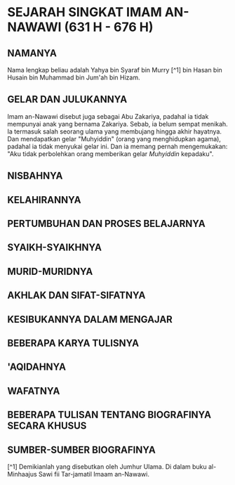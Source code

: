 

SEJARAH SINGKAT IMAM AN-NAWAWI (631 H - 676 H)
==============================================

NAMANYA
-------

Nama lengkap beliau adalah Yahya bin Syaraf bin Murry [^1] bin Hasan
bin Husain bin Muhammad bin Jum'ah bin Hizam.

GELAR DAN JULUKANNYA
--------------------

Imam an-Nawawi disebut juga sebagai Abu Zakariya, padahal ia tidak
mempunyai anak yang bernama Zakariya. Sebab, ia belum sempat menikah.
Ia termasuk salah seorang ulama yang membujang hingga akhir hayatnya. Dan
mendapatkan gelar "Muhyiddin" (orang yang menghidupkan agama), padahal
ia tidak menyukai gelar ini. Dan ia memang pernah mengemukakan: "Aku
tidak perbolehkan orang memberikan gelar *Muhyiddin* kepadaku".

NISBAHNYA
---------

KELAHIRANNYA
------------

PERTUMBUHAN DAN PROSES BELAJARNYA
---------------------------------

SYAIKH-SYAIKHNYA
----------------

MURID-MURIDNYA
--------------

AKHLAK DAN SIFAT-SIFATNYA
-------------------------

KESIBUKANNYA DALAM MENGAJAR
---------------------------

BEBERAPA KARYA TULISNYA
-----------------------

'AQIDAHNYA
----------

WAFATNYA
--------

BEBERAPA TULISAN TENTANG BIOGRAFINYA SECARA KHUSUS
--------------------------------------------------

SUMBER-SUMBER BIOGRAFINYA
-------------------------

[^1] Demikianlah yang disebutkan oleh Jumhur Ulama. Di dalam buku al-Minhaajus Sawi fii Tar-jamatil Imaam an-Nawawi.
